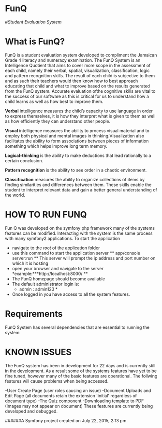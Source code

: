 
**FunQ**
====
#_Student Evaluation System_

**What is FunQ?**
===
 FunQ is a student evaluation system developed to compliment the Jamaican Grade 4 literacy and numeracy examination.
 The FunQ System is an Intelligence Quotient that aims to cover more scope in the assessment of each child, namely their verbal, spatial, visualization, classification, logic
and pattern recognition skills. The result of each child is subjective to them and as such their teachers would then know how to best approach educating that child and what to
improve based on the results generated from the FunQ system. Accurate evaluation ofthe cognitive skills are vital to the success of our software as this is critical for us to
understand how a child learns as well as how best to improve them.

**Verbal** intelligence measures the child’s capacity to use language in order to express
themselves, it is how they interpret what is given to them as well as how efficiently they
can understand other people.

**Visual** intelligence measures the ability to process visual material and to employ both
physical and mental images in thinking.Visualization also facilitates the ability to form
associations between pieces of information something which helps improve long term
memory.

**Logical-thinking** is the ability to make deductions that lead rationally to a certain
conclusion.

**Pattern recognition** is the ability to see order in a chaotic environment.

**Classification** measures the ability to organize collections of items by finding
similarities and differences between them. These skills enable the student to interpret
relevant data and gain a better general understanding of the world.


HOW TO RUN FUNQ
===

Fun Q was developed on the symfony php framework many of the systems features can be modified. 
Interacting with the system is the same process with many symfony2 applications.
To start the application

 - navigate to the *root* of the application folder
 - use this command to start the application server
 		** app/console server:run **
 This server will prompt the ip address and port number on which it is hosting
 - open your browser and navigate to the server
 	*example:***http://localhost:8000/ **
 - The FunQ homepage should become available
 - The default administrator login is:
 	* admin : admin123 *
 - Once logged in you have access to all the system features.

Requirements
===

FunQ System has several dependencies that are essential to running the system

KNOWN ISSUES
===

  The FunQ system has been in development for 22 days and is currently still in the development. As a result
  some of the systems features have yet to be fine tuned, however many of the basic features are operational.
  The follwing features will cause problems when being accessed.
  
 -User Create Page (user roles causing an issue)
 -Document Uploads and Edit Page (all documents retain the extension 'initial' regardless of document type)
 -The Quiz component
 -Downloading template to PDF (Images may not appear on document)
  These features are currently being developed and debugged.

















######A Symfony project created on July 22, 2015, 2:13 pm.

